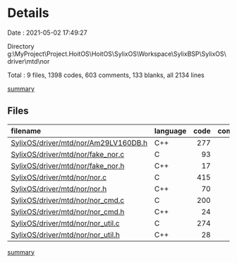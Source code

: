# Details

Date : 2021-05-02 17:49:27

Directory g:\MyProject\Project.HoitOS\HoitOS\SylixOS\Workspace\SylixBSP\SylixOS\driver\mtd\nor

Total : 9 files,  1398 codes, 603 comments, 133 blanks, all 2134 lines

[summary](results.md)

## Files
| filename | language | code | comment | blank | total |
| :--- | :--- | ---: | ---: | ---: | ---: |
| [SylixOS/driver/mtd/nor/Am29LV160DB.h](/SylixOS/driver/mtd/nor/Am29LV160DB.h) | C++ | 277 | 34 | 17 | 328 |
| [SylixOS/driver/mtd/nor/fake_nor.c](/SylixOS/driver/mtd/nor/fake_nor.c) | C | 93 | 52 | 6 | 151 |
| [SylixOS/driver/mtd/nor/fake_nor.h](/SylixOS/driver/mtd/nor/fake_nor.h) | C++ | 17 | 23 | 8 | 48 |
| [SylixOS/driver/mtd/nor/nor.c](/SylixOS/driver/mtd/nor/nor.c) | C | 415 | 186 | 44 | 645 |
| [SylixOS/driver/mtd/nor/nor.h](/SylixOS/driver/mtd/nor/nor.h) | C++ | 70 | 36 | 14 | 120 |
| [SylixOS/driver/mtd/nor/nor_cmd.c](/SylixOS/driver/mtd/nor/nor_cmd.c) | C | 200 | 40 | 19 | 259 |
| [SylixOS/driver/mtd/nor/nor_cmd.h](/SylixOS/driver/mtd/nor/nor_cmd.h) | C++ | 24 | 29 | 6 | 59 |
| [SylixOS/driver/mtd/nor/nor_util.c](/SylixOS/driver/mtd/nor/nor_util.c) | C | 274 | 171 | 13 | 458 |
| [SylixOS/driver/mtd/nor/nor_util.h](/SylixOS/driver/mtd/nor/nor_util.h) | C++ | 28 | 32 | 6 | 66 |

[summary](results.md)